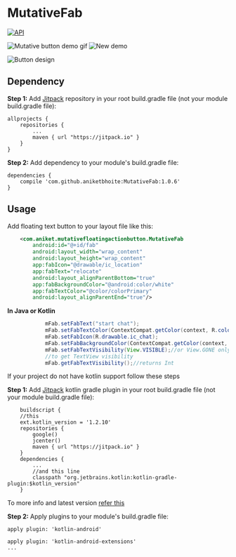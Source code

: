 # MutativeFab


[![API](https://img.shields.io/badge/API-21%2B-brightgreen.svg?style=flat)](https://android-arsenal.com/api?level=21) 


![Mutative button demo gif](https://user-images.githubusercontent.com/13782400/34786063-02843f1a-f659-11e7-89d4-8507a89facbb.gif)
![New demo](https://user-images.githubusercontent.com/13782400/35433701-6307c50c-02aa-11e8-8142-698a06df529d.gif)

![Button design](https://user-images.githubusercontent.com/13782400/34787268-af5fec18-f65c-11e7-9f04-312370cd09b6.png)

## Dependency

**Step 1:** Add [Jitpack](https://jitpack.io) repository in your root build.gradle file (not your module build.gradle file):

```
allprojects {
    repositories {
        ...
        maven { url "https://jitpack.io" }
    }
}
```

**Step 2:** Add dependency to your module's build.gradle file:

```
dependencies {
    compile 'com.github.aniketbhoite:MutativeFab:1.0.6'
}
```


## Usage

Add floating text button to your layout file like this:

```xml
    <com.aniket.mutativefloatingactionbutton.MutativeFab
        android:id="@+id/fab"
        android:layout_width="wrap_content"
        android:layout_height="wrap_content"
        app:fabIcon="@drawable/ic_location"
        app:fabText="relocate"
        android:layout_alignParentBottom="true"
        app:fabBackgroundColor="@android:color/white"
        app:fabTextColor="@color/colorPrimary"
        android:layout_alignParentEnd="true"/>
```

**In Java or Kotlin**
```java
            mFab.setFabText("start chat");
            mFab.setFabTextColor(ContextCompat.getColor(context, R.color.textColor));
            mFab.setFabIcon(R.drawable.ic_chat);
            mFab.setFabBackgroundColor(ContextCompat.getColor(context, android.R.color.holo_blue_dark));
            mFab.setFabTextVisibility(View.VISIBLE);//or View.GONE only
            //to get TextView visibility
            mFab.getFabTextVisibility();//returns Int
```            
If your project do not have kotlin support follow these steps

**Step 1:** Add [Jitpack](https://jitpack.io/v/aniketbhoite/MutativeFab) kotlin gradle plugin in your root build.gradle file (not your module build.gradle file):
```
    buildscript {
    //this
    ext.kotlin_version = '1.2.10'
    repositories {
        google()
        jcenter()
        maven { url "https://jitpack.io" }
    }
    dependencies {
        ...
        //and this line
        classpath "org.jetbrains.kotlin:kotlin-gradle-plugin:$kotlin_version"
    }
```
To more info and latest version [refer this](https://kotlinlang.org/docs/reference/using-gradle.html)

**Step 2:** Apply plugins to your module's build.gradle file:

    apply plugin: 'kotlin-android'

    apply plugin: 'kotlin-android-extensions'
    ...



